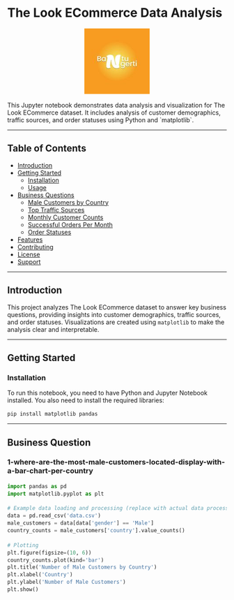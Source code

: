# The Look ECommerce Data Analysis 
<p align="center">
  <img src="https://github.com/ahengg/testingRepos/blob/main/bantuNgertiRaw.jpg" alt="Logo" />
</p>
This Jupyter notebook demonstrates data analysis and visualization for The Look ECommerce dataset. It includes analysis of customer demographics, traffic sources, and order statuses using Python and `matplotlib`.

---

## Table of Contents

- [Introduction](#introduction)
- [Getting Started](#getting-started)
  - [Installation](#installation)
  - [Usage](#usage)
- [Business Questions](#business-questions)
  - [Male Customers by Country](#1-where-are-the-most-male-customers-located-display-with-a-bar-chart-per-country)
  - [Top Traffic Sources](#2-which-traffic-source-brings-the-most-customers-to-the-look-ecommerce-each-month)
  - [Monthly Customer Counts](#3-what-is-the-total-number-of-customers-in-the-dataset-per-month-display-with-a-line-chart)
  - [Successful Orders Per Month](#4-what-is-the-total-number-of-successful-orders-per-month)
  - [Order Statuses](#5-what-are-the-different-order-statuses-in-the-dataset-display-with-a-bar-chart)
- [Features](#features)
- [Contributing](#contributing)
- [License](#license)
- [Support](#support)

---

## Introduction

This project analyzes The Look ECommerce dataset to answer key business questions, providing insights into customer demographics, traffic sources, and order statuses. Visualizations are created using `matplotlib` to make the analysis clear and interpretable.

---

## Getting Started

### Installation

To run this notebook, you need to have Python and Jupyter Notebook installed. You also need to install the required libraries:

```bash
pip install matplotlib pandas
```
---
## Business Question
### 1-where-are-the-most-male-customers-located-display-with-a-bar-chart-per-country
```Python
import pandas as pd
import matplotlib.pyplot as plt

# Example data loading and processing (replace with actual data processing)
data = pd.read_csv('data.csv')
male_customers = data[data['gender'] == 'Male']
country_counts = male_customers['country'].value_counts()

# Plotting
plt.figure(figsize=(10, 6))
country_counts.plot(kind='bar')
plt.title('Number of Male Customers by Country')
plt.xlabel('Country')
plt.ylabel('Number of Male Customers')
plt.show()
```